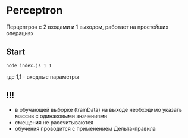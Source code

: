 # Perceptron
Перцептрон с 2 входами и 1 выходом, работает на простейших операциях

## Start
    node index.js 1 1

где 1,1 - входные параметры

## !!!
* в обучающей выборке (trainData) на выходе необходимо указать массив с одинаковыми значениями
* смещения не рассчитываются
* обучения проводится с применением Дельта-правила

